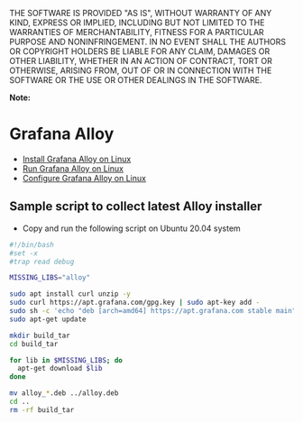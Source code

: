 THE SOFTWARE IS PROVIDED "AS IS", WITHOUT WARRANTY OF ANY KIND, EXPRESS OR IMPLIED, INCLUDING BUT NOT LIMITED TO THE WARRANTIES OF MERCHANTABILITY, FITNESS FOR A PARTICULAR PURPOSE AND NONINFRINGEMENT. IN NO EVENT SHALL THE AUTHORS OR COPYRIGHT HOLDERS BE LIABLE FOR ANY CLAIM, DAMAGES OR OTHER LIABILITY, WHETHER IN AN ACTION OF CONTRACT, TORT OR OTHERWISE, ARISING FROM, OUT OF OR IN CONNECTION WITH THE SOFTWARE OR THE USE OR OTHER DEALINGS IN THE SOFTWARE.

**Note:**

# Grafana Alloy

- [Install Grafana Alloy on Linux](https://grafana.com/docs/alloy/latest/set-up/install/linux/)
- [Run Grafana Alloy on Linux](https://grafana.com/docs/alloy/latest/set-up/run/linux/)
- [Configure Grafana Alloy on Linux](https://grafana.com/docs/alloy/latest/configure/linux/)

## Sample script to collect latest Alloy installer

- Copy and run the following script on Ubuntu 20.04 system

```bash linenums="1"
#!/bin/bash
#set -x
#trap read debug

MISSING_LIBS="alloy"

sudo apt install curl unzip -y
sudo curl https://apt.grafana.com/gpg.key | sudo apt-key add -
sudo sh -c 'echo "deb [arch=amd64] https://apt.grafana.com stable main" >> /etc/apt/sources.list.d/grafana.list'
sudo apt-get update

mkdir build_tar
cd build_tar

for lib in $MISSING_LIBS; do
  apt-get download $lib
done

mv alloy_*.deb ../alloy.deb
cd ..
rm -rf build_tar
```